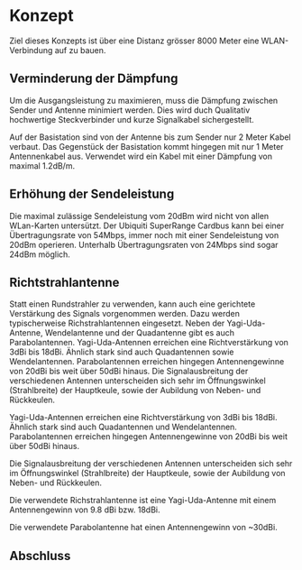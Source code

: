 

# Konzept
<!-- Konzept ist ein Modell, Hypothese die aufgestellt wird-->
<!-- Hypothese Erreichung von > 8KM Distanz-->
Ziel dieses Konzepts ist über eine Distanz grösser 8000 Meter eine WLAN-Verbindung auf zu bauen.


<!-- 2,4GHz besser geeignet, da bessere Ausbreitung -->

## Verminderung der Dämpfung
<!-- Bessere Antenne/Stecker  + Erklärung der Verbesserung, Verbesserung Empfang und Sende-Leistung-->
Um die Ausgangsleistung zu maximieren, muss die Dämpfung zwischen Sender und Antenne minimiert werden. Dies wird duch Qualitativ hochwertige Steckverbinder und kurze Signalkabel sichergestellt.

Auf der Basistation sind von der Antenne bis zum Sender nur 2 Meter Kabel verbaut. Das Gegenstück der Basistation kommt hingegen mit nur 1 Meter Antennenkabel aus. Verwendet wird ein Kabel mit einer Dämpfung von maximal 1.2dB/m.

## Erhöhung der Sendeleistung
<!-- Rechtliche Grenzen +  Erklärung der Verbesserung-->
Die maximal zulässige Sendeleistung vom 20dBm wird nicht von allen WLan-Karten untersützt. Der Ubiquiti SuperRange Cardbus kann bei einer Übertragungsrate von 54Mbps, immer noch mit einer Sendeleistung von 20dBm operieren. Unterhalb Übertragungsraten von 24Mbps sind sogar 24dBm möglich.
<!-- http://dl.ubnt.com/src_datasheet.pdf -->

## Richtstrahlantenne
<!-- Verbesserung Empfang und Sende-Leistung -->
Statt einen Rundstrahler zu verwenden, kann auch eine gerichtete Verstärkung des Signals vorgenommen werden. Dazu werden typischerweise Richstrahlantennen eingesetzt.
Neben der Yagi-Uda-Antenne, Wendelantenne und der Quadantenne gibt es auch Parabolantennen.
Yagi-Uda-Antennen erreichen eine Richtverstärkung von 3dBi bis 18dBi. Ähnlich stark sind auch Quadantennen sowie Wendelantennen. Parabolantennen erreichen hingegen Antennengewinne von 20dBi bis weit über 50dBi hinaus. Die Signalausbreitung der verschiedenen Antennen unterscheiden sich sehr im Öffnungswinkel (Strahlbreite) der Hauptkeule, sowie der Aubildung von Neben- und Rückkeulen.

Yagi-Uda-Antennen erreichen eine Richtverstärkung von 3dBi bis 18dBi. Ähnlich stark sind auch Quadantennen und Wendelantennen. Parabolantennen erreichen hingegen Antennengewinne von 20dBi bis weit über 50dBi hinaus.

Die Signalausbreitung der verschiedenen Antennen unterscheiden sich sehr im Öffnungswinkel (Strahlbreite) der Hauptkeule, sowie der Aubildung von Neben- und Rückkeulen.

Die verwendete Richstrahlantenne ist eine Yagi-Uda-Antenne mit einem Antennengewinn von 9.8 dBi bzw. 18dBi.
<!-- Bild Ausbreitungsgraph -->

Die verwendete Parabolantenne hat einen Antennengewinn von ~30dBi.
<!-- Bild Ausbreitungsgraph -->

<!-- Da die Funkverbindung über eine Distanz von 6 Km mit der Yagi-Uda-Antenne sehr instabil und langsam war, wurde eine Yagi-Uda-Antenne auf einem Parabol-Spiegel fixiert, um so eine improvisierte Parabolantenne zu erhalten. -->


## Abschluss

<!-- Zusannemfassung -->


<!-- Eigener Beitrag zur Lösung des Problems
Hier steht der eigene Beitrag zur Lösung der Aufgaben und Probleme im Vordergrund,
d.h.
- Beschreibung des verwendeten oder zur Verfügung gestandenen Materials [check]
- Begründung, warum dieses Material herangezogen wurde, zum Beispiel auf Grund von Standardliteratur, Fachartikeln oder eigener Berufserfahrung [check]
- Aufzeigen von Ungenauigkeiten, Rahmenbedingungen und Schwierigkeiten bei der Problemlösung [Messresultate abhängig vom Wetter]
- Beschreibung des methodischen Vorgehens, des Experiments usw. [Prototyp]
- Zusammenfassung der Ergebnisse aus dem eigenen Beitrag
-->